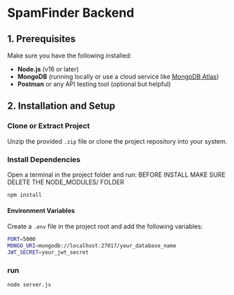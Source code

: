 # SpamFinder Backend

## 1. Prerequisites

Make sure you have the following installed:
- **Node.js** (v16 or later)
- **MongoDB** (running locally or use a cloud service like [MongoDB Atlas](https://www.mongodb.com/cloud/atlas))
- **Postman** or any API testing tool (optional but helpful)

## 2. Installation and Setup

### Clone or Extract Project
Unzip the provided `.zip` file or clone the project repository into your system.

### Install Dependencies
Open a terminal in the project folder and run:
BEFORE INSTALL MAKE SURE DELETE THE NODE_MODULES/ FOLDER
```bash
npm install
```

#### Environment Variables
Create a `.env` file in the project root and add the following variables:
```bash
PORT=5000
MONGO_URI=mongodb://localhost:27017/your_database_name
JWT_SECRET=your_jwt_secret
```

### run
```bash
node server.js
```
